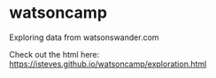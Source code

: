 # watsoncamp
Exploring data from watsonswander.com

Check out the html here: https://isteves.github.io/watsoncamp/exploration.html
